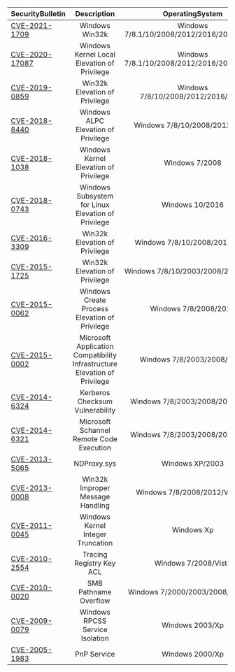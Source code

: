 | SecurityBulletin                               |                         Description                          |                   OperatingSystem                   |
| :--------------------------------------------- | :----------------------------------------------------------: | :-------------------------------------------------: |
| [CVE-2021-1709](http://kernelhub.ascotbe.com/Docs/#/CN/CVE-2021-1709)   |                        Windows Win32k                        |     Windows 7/8.1/10/2008/2012/2016/2019/Server     |
| [CVE-2020-17087](http://kernelhub.ascotbe.com/Docs/#/CN/CVE-2020-17087) |         Windows Kernel Local Elevation of Privilege          |     Windows 7/8.1/10/2008/2012/2016/2019/Server     |
| [CVE-2019-0859](http://kernelhub.ascotbe.com/Docs/#/CN/CVE-2019-0859)                |                Win32k Elevation of Privilege                 |         Windows 7/8/10/2008/2012/2016/2019          |
| [CVE-2018-8440](http://kernelhub.ascotbe.com/Docs/#/CN/CVE-2018-8440)   |             Windows ALPC Elevation of Privilege              |            Windows 7/8/10/2008/2012/2016            |
| [CVE-2018-1038](http://kernelhub.ascotbe.com/Docs/#/CN/CVE-2018-1038)   |            Windows Kernel Elevation of Privilege             |                   Windows 7/2008                    |
| [CVE-2018-0743](http://kernelhub.ascotbe.com/Docs/#/CN/CVE-2018-0743)   |      Windows Subsystem for Linux Elevation of Privilege      |                   Windows 10/2016                   |
| [CVE-2016-3309](http://kernelhub.ascotbe.com/Docs/#/CN/CVE-2016-3309)   |                Win32k Elevation of Privilege                 |           Windows 7/8/10/2008/2012/Vista            |
| [CVE-2015-1725](http://kernelhub.ascotbe.com/Docs/#/CN/CVE-2015-1725)   |                Win32k Elevation of Privilege                 |         Windows 7/8/10/2003/2008/2012/Vista         |
| [CVE-2015-0062](http://kernelhub.ascotbe.com/Docs/#/CN/CVE-2015-0062)   |        Windows Create Process Elevation of Privilege         |                Windows 7/8/2008/2012                |
| [CVE-2015-0002](http://kernelhub.ascotbe.com/Docs/#/CN/CVE-2015-0002)   | Microsoft Application Compatibility Infrastructure Elevation of Privilege |             Windows 7/8/2003/2008/2012              |
| [CVE-2014-6324](http://kernelhub.ascotbe.com/Docs/#/CN/CVE-2014-6324)   |               Kerberos Checksum Vulnerability                |          Windows 7/8/2003/2008/2012/Vista           |
| [CVE-2014-6321](http://kernelhub.ascotbe.com/Docs/#/CN/CVE-2014-6321)   |           Microsoft Schannel Remote Code Execution           |          Windows 7/8/2003/2008/2012/Vista           |
| [CVE-2013-5065](http://kernelhub.ascotbe.com/Docs/#/CN/CVE-2013-5065)   |                         NDProxy.sys                          |                   Windows XP/2003                   |
| [CVE-2013-0008](http://kernelhub.ascotbe.com/Docs/#/CN/CVE-2013-0008)   |               Win32k Improper Message Handling               |           Windows 7/8/2008/2012/Vista/Rt            |
| [CVE-2011-0045](http://kernelhub.ascotbe.com/Docs/#/CN/CVE-2011-0045)   |              Windows Kernel Integer Truncation               |                     Windows Xp                      |
| [CVE-2010-2554](http://kernelhub.ascotbe.com/Docs/#/CN/CVE-2010-2554)   |                   Tracing Registry Key ACL                   |                Windows 7/2008/Vista                 |
| [CVE-2010-0020](http://kernelhub.ascotbe.com/Docs/#/CN/CVE-2010-0020)   |                    SMB Pathname Overflow                     |          Windows 7/2000/2003/2008/Vista/Xp          |
| [CVE-2009-0079](http://kernelhub.ascotbe.com/Docs/#/CN/CVE-2009-0079)   |               Windows RPCSS Service Isolation                |                   Windows 2003/Xp                   |
| [CVE-2005-1983](http://kernelhub.ascotbe.com/Docs/#/CN/CVE-2005-1983)   |                         PnP Service                          |                   Windows 2000/Xp                   |

